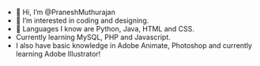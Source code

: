 - 👋 Hi, I’m @PraneshMuthurajan
- 👀 I’m interested in coding and designing.
- 🌱 Languages I know are Python, Java, HTML and CSS.
- Currently learning MySQL, PHP and Javascript.
- I also have basic knowledge in Adobe Animate, Photoshop and currently learning Adobe Illustrator!

<!---
PraneshMuthurajan/PraneshMuthurajan is a ✨ special ✨ repository because its `README.md` (this file) appears on your GitHub profile.
You can click the Preview link to take a look at your changes.
--->
